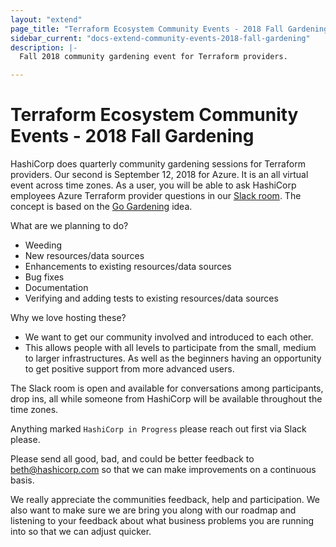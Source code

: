 ```yaml
---
layout: "extend"
page_title: "Terraform Ecosystem Community Events - 2018 Fall Gardening"
sidebar_current: "docs-extend-community-events-2018-fall-gardening"
description: |-
  Fall 2018 community gardening event for Terraform providers.

---
```


# Terraform Ecosystem Community Events - 2018 Fall Gardening

HashiCorp does quarterly community gardening sessions for Terraform providers. Our second is September 12, 2018 for Azure. It is an all virtual event across time zones. As a user, you will be able to ask HashiCorp employees Azure Terraform provider questions in our [Slack room](https://terraform-azure.slack.com/). The concept is based on the [Go Gardening](https://github.com/golang/go/wiki/Gardening) idea.

What are we planning to do?

* Weeding
* New resources/data sources
* Enhancements to existing resources/data sources
* Bug fixes
* Documentation
* Verifying and adding tests to existing resources/data sources

Why we love hosting these?

* We want to get our community involved and introduced to each other.
* This allows people with all levels to participate from the small, medium to larger infrastructures. As well as the beginners having an opportunity to get positive support from more advanced users.

The Slack room is open and available for conversations among participants, drop ins, all while someone from HashiCorp will be available throughout the time zones.

Anything marked `HashiCorp in Progress` please reach out first via Slack please.

Please send all good, bad, and could be better feedback to [beth@hashicorp.com](mailto:beth@hashicorp.com) so that we can make improvements on a continuous basis.

We really appreciate the communities feedback, help and participation. We also want to make sure we are bring you along with our roadmap and listening to your feedback about what business problems you are running into so that we can adjust quicker.
